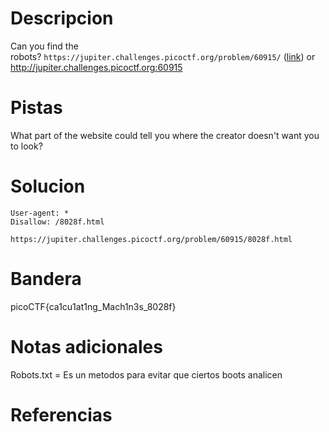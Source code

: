 # Descripcion

Can you find the robots? `https://jupiter.challenges.picoctf.org/problem/60915/` ([link](https://jupiter.challenges.picoctf.org/problem/60915/)) or http://jupiter.challenges.picoctf.org:60915

# Pistas
What part of the website could tell you where the creator doesn't want you to look?

# Solucion
```
User-agent: *
Disallow: /8028f.html

https://jupiter.challenges.picoctf.org/problem/60915/8028f.html
```

# Bandera
picoCTF{ca1cu1at1ng_Mach1n3s_8028f}

# Notas adicionales
Robots.txt = Es un metodos para evitar que ciertos boots analicen 


# Referencias